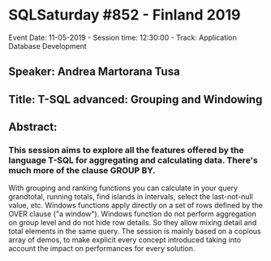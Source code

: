 # SQLSaturday #852 - Finland 2019
Event Date: 11-05-2019 - Session time: 12:30:00 - Track: Application  Database Development
## Speaker: Andrea Martorana Tusa
## Title: T-SQL advanced: Grouping and Windowing
## Abstract:
### This session aims to explore all the features offered by the language T-SQL for aggregating and calculating data. There's much more of the clause GROUP BY.
With grouping and ranking functions you can calculate in your query grandtotal, running totals, find islands in intervals, select the last-not-null value, etc.
Windows functions apply directly on a set of rows defined by the OVER clause ("a window"). Windows function do not perform aggregation on group level and do not hide row details.
So they allow mixing detail and total elements in the same query.
The session is mainly based on a copious array of demos, to make explicit every concept introduced taking into account the impact on performances for every solution.
